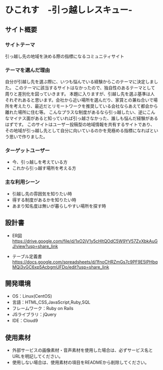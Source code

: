 # ひこれす　-引っ越しレスキュー-

## サイト概要
### サイトテーマ
引っ越し先の地域を決める際の指標になるコミュニティサイト

### テーマを選んだ理由
自分が引越し先を選ぶ際に、いつも悩んでいる経験からこのテーマに決定しました。
このテーマに該当するサイトはなかったので、独自性のあるテーマとして周りと差別化を図っていきます。
本題に入りますが、引越し先を選ぶ基準は人それぞれあると思います。会社から近い場所を選んだり、家賃との兼ね合いで場所を考えたり、最近だとリモートワークを推奨している会社ならあえて都会から離れた場所に住む等。
こんなプラスな制度があるなら引っ越したい、逆にこんなマイナス面があると知っていれば引っ越さなかった、誰しも悩んだ経験があるはずです。
このサイトはユーザー投稿型の地域情報を共有するサイトであり、その地域が引っ越し先として自分に向いているのかを見極める指標になればという思いで作りました。

### ターゲットユーザー
- 今、引っ越しを考えている方
- これから引っ越す場所を考える方

### 主な利用シーン
- 引越し先の雰囲気を知りたい時
- 得する制度があるかを知りたい時
- あまり知名度は無いが暮らしやすい場所を探す時

## 設計書
- ER図
https://drive.google.com/file/d/1xO2jV1y5cHltQOdC5W9YV57ZvXbkAuGJ/view?usp=share_link

- テーブル定義書
https://docs.google.com/spreadsheets/d/1fnoCHRZmGs7c9PF9E5lPHbqMQi3vGC6xp5AcbgmUFDo/edit?usp=share_link

## 開発環境
- OS：Linux(CentOS)
- 言語：HTML,CSS,JavaScript,Ruby,SQL
- フレームワーク：Ruby on Rails
- JSライブラリ：jQuery
- IDE：Cloud9

## 使用素材
- 外部サービスの画像素材・音声素材を使用した場合は、必ずサービス名とURLを明記してください。
- 使用しない場合は、使用素材の項目をREADMEから削除してください。